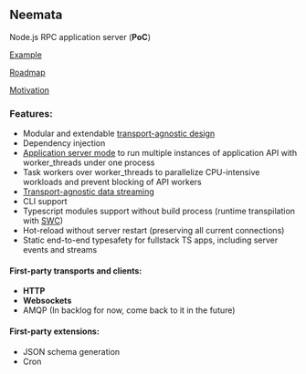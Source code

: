 ## Neemata
Node.js RPC application server (**PoC**)

[Example](https://github.com/denis-ilchishin/neemata-starter)

[Roadmap](https://github.com/denis-ilchishin/neemata/issues/49)

[Motivation](https://github.com/denis-ilchishin/neemata/discussions/76)

### Features:

- Modular and extendable [transport-agnostic design](https://github.com/denis-ilchishin/neemata/issues/55)
- Dependency injection
- [Application server mode](https://github.com/denis-ilchishin/neemata/pull/41) to run multiple instances of application API with worker_threads under one process
- Task workers over worker_threads to parallelize CPU-intensive workloads and prevent blocking of API workers 
- [Transport-agnostic data streaming](https://github.com/denis-ilchishin/neemata/issues/56)
- CLI support
- Typescript modules support without build process (runtime transpilation with [SWC](https://github.com/swc-project/swc))
- Hot-reload without server restart (preserving all current connections)
- Static end-to-end typesafety for fullstack TS apps, including server events and streams

#### First-party transports and clients:
- **HTTP**
- **Websockets**
- AMQP (In backlog for now, come back to it in the future)

#### First-party extensions:
- JSON schema generation
- Cron
